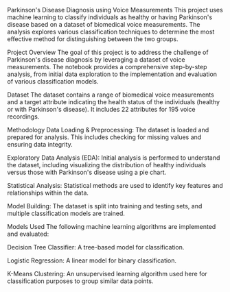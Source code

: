 Parkinson's Disease Diagnosis using Voice Measurements
This project uses machine learning to classify individuals as healthy or having Parkinson's disease based on a dataset of biomedical voice measurements. The analysis explores various classification techniques to determine the most effective method for distinguishing between the two groups.

Project Overview
The goal of this project is to address the challenge of Parkinson's disease diagnosis by leveraging a dataset of voice measurements. The notebook provides a comprehensive step-by-step analysis, from initial data exploration to the implementation and evaluation of various classification models.

Dataset
The dataset contains a range of biomedical voice measurements and a target attribute indicating the health status of the individuals (healthy or with Parkinson's disease). It includes 22 attributes for 195 voice recordings.

Methodology
Data Loading & Preprocessing: The dataset is loaded and prepared for analysis. This includes checking for missing values and ensuring data integrity.

Exploratory Data Analysis (EDA): Initial analysis is performed to understand the dataset, including visualizing the distribution of healthy individuals versus those with Parkinson's disease using a pie chart.

Statistical Analysis: Statistical methods are used to identify key features and relationships within the data.

Model Building: The dataset is split into training and testing sets, and multiple classification models are trained.

Models Used
The following machine learning algorithms are implemented and evaluated:

Decision Tree Classifier: A tree-based model for classification.

Logistic Regression: A linear model for binary classification.

K-Means Clustering: An unsupervised learning algorithm used here for classification purposes to group similar data points.
